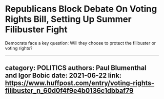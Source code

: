 # Republicans Block Debate On Voting Rights Bill, Setting Up Summer Filibuster Fight

Democrats face a key question: Will they choose to protect the filibuster or voting rights?

---
category: POLITICS
authors: Paul Blumenthal and Igor Bobic
date: 2021-06-22
link: https://www.huffpost.com/entry/voting-rights-filibuster_n_60d0f4f9e4b0136c1dbbaf79
---
